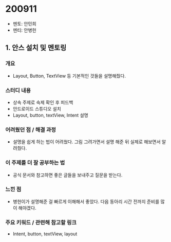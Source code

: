 # 200911

- 멘토: 안민희
- 멘티: 안병헌

## 1. 안스 설치 및 멘토링

### 개요

- Layout, Button, TextView 등 기본적인 것들을 설명해줬다.

### 스터디 내용

- 상속 주제로 숙제 확인 후 피드백
- 안드로이드 스튜디오 설치
- Layout, button, textView, Intent 설명

### 어려웠던 점 / 해결 과정

- 설명을 쉽게 하는 법이 어려웠다. 그림 그려가면서 설명 해준 뒤 실제로 해보면서 알려줬다. 

### 이 주제를 더 잘 공부하는 법

- 공식 문서와 참고하면 좋은 글들을 보내주고 질문을 받는다.

### 느낀 점

- 병헌이가 설명해준 걸 빠르게 이해해서 좋았다. 다음 동아리 시간 전까지 준비를 많이 해야겠다.

### 주요 키워드 / 관련해 참고할 링크

- Intent, button, textView, layout